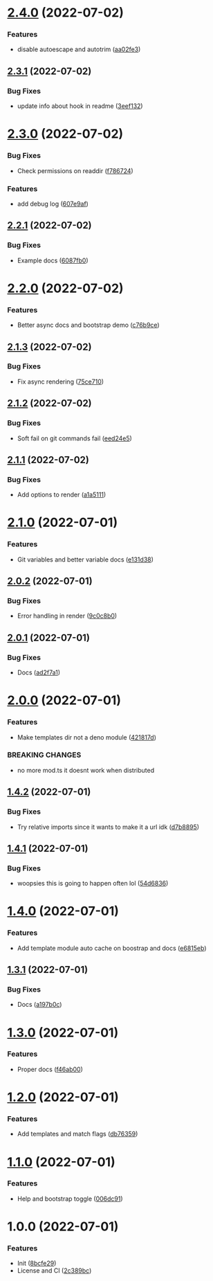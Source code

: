 # [2.4.0](https://code.eutychia.org/kay/readme-manager/compare/v2.3.1...v2.4.0) (2022-07-02)


### Features

* disable autoescape and autotrim ([aa02fe3](https://code.eutychia.org/kay/readme-manager/commit/aa02fe39094dd494a69b47e6247c18e362b796a0))

## [2.3.1](https://code.eutychia.org/kay/readme-manager/compare/v2.3.0...v2.3.1) (2022-07-02)


### Bug Fixes

* update info about hook in readme ([3eef132](https://code.eutychia.org/kay/readme-manager/commit/3eef132418b0cfd7765ca9c72a095d00a8ece805))

# [2.3.0](https://code.eutychia.org/kay/readme-manager/compare/v2.2.1...v2.3.0) (2022-07-02)


### Bug Fixes

* Check permissions on readdir ([f786724](https://code.eutychia.org/kay/readme-manager/commit/f7867243545e5b4ea8ab1f6dd596025aafdb2a45))


### Features

* add debug log ([607e9af](https://code.eutychia.org/kay/readme-manager/commit/607e9af6ed9b2d5e8761b6f4623d2a4f5c82c85e))

## [2.2.1](https://code.eutychia.org/kay/readme-manager/compare/v2.2.0...v2.2.1) (2022-07-02)


### Bug Fixes

* Example docs ([6087fb0](https://code.eutychia.org/kay/readme-manager/commit/6087fb01669aa1d00ba6e240bbe532340ab474e4))

# [2.2.0](https://code.eutychia.org/kay/readme-manager/compare/v2.1.3...v2.2.0) (2022-07-02)


### Features

* Better async docs and bootstrap demo ([c76b9ce](https://code.eutychia.org/kay/readme-manager/commit/c76b9ce622f52407744eae3a0ceb91fc5ea94f9c))

## [2.1.3](https://code.eutychia.org/kay/readme-manager/compare/v2.1.2...v2.1.3) (2022-07-02)


### Bug Fixes

* Fix async rendering ([75ce710](https://code.eutychia.org/kay/readme-manager/commit/75ce710a590141c5a4a83c6d956f8b4b8173c4ab))

## [2.1.2](https://code.eutychia.org/kay/readme-manager/compare/v2.1.1...v2.1.2) (2022-07-02)


### Bug Fixes

* Soft fail on git commands fail ([eed24e5](https://code.eutychia.org/kay/readme-manager/commit/eed24e5409f63ca68a1693dd8fc44da450b12244))

## [2.1.1](https://code.eutychia.org/kay/readme-manager/compare/v2.1.0...v2.1.1) (2022-07-02)


### Bug Fixes

* Add options to render ([a1a5111](https://code.eutychia.org/kay/readme-manager/commit/a1a5111950ece68bda7bc984e092dac7e8b04460))

# [2.1.0](https://code.eutychia.org/kay/readme-manager/compare/v2.0.2...v2.1.0) (2022-07-01)


### Features

* Git variables and better variable docs ([e131d38](https://code.eutychia.org/kay/readme-manager/commit/e131d38bc34f858908e11897e0a7891846ee2fc8))

## [2.0.2](https://code.eutychia.org/kay/readme-manager/compare/v2.0.1...v2.0.2) (2022-07-01)


### Bug Fixes

* Error handling in render ([9c0c8b0](https://code.eutychia.org/kay/readme-manager/commit/9c0c8b0f47e19a6d606733fdeefe6521508bede2))

## [2.0.1](https://code.eutychia.org/kay/readme-manager/compare/v2.0.0...v2.0.1) (2022-07-01)


### Bug Fixes

* Docs ([ad2f7a1](https://code.eutychia.org/kay/readme-manager/commit/ad2f7a127a3716e0da767c5e2663780d873478d1))

# [2.0.0](https://code.eutychia.org/kay/readme-manager/compare/v1.4.2...v2.0.0) (2022-07-01)


### Features

* Make templates dir not a deno module ([421817d](https://code.eutychia.org/kay/readme-manager/commit/421817d77b48985afcae00d5dddb22be86cb218a))


### BREAKING CHANGES

* no more mod.ts it doesnt work when distributed

## [1.4.2](https://code.eutychia.org/kay/readme-manager/compare/v1.4.1...v1.4.2) (2022-07-01)


### Bug Fixes

* Try relative imports since it wants to make it a url idk ([d7b8895](https://code.eutychia.org/kay/readme-manager/commit/d7b88955b9b75eb9fc8e0a323f30dec819f0001f))

## [1.4.1](https://code.eutychia.org/kay/readme-manager/compare/v1.4.0...v1.4.1) (2022-07-01)


### Bug Fixes

* woopsies this is going to happen often lol ([54d6836](https://code.eutychia.org/kay/readme-manager/commit/54d683627474edf7179753d98db2436271b9b157))

# [1.4.0](https://code.eutychia.org/kay/readme-manager/compare/v1.3.1...v1.4.0) (2022-07-01)


### Features

* Add template module auto cache on boostrap and docs ([e6815eb](https://code.eutychia.org/kay/readme-manager/commit/e6815eb1ee8315e5eb45d5621ca13cd3aa757d1e))

## [1.3.1](https://code.eutychia.org/kay/readme-manager/compare/v1.3.0...v1.3.1) (2022-07-01)


### Bug Fixes

* Docs ([a197b0c](https://code.eutychia.org/kay/readme-manager/commit/a197b0c3baf752d2a0468818a910097c69d100af))

# [1.3.0](https://code.eutychia.org/kay/readme-manager/compare/v1.2.0...v1.3.0) (2022-07-01)


### Features

* Proper docs ([f46ab00](https://code.eutychia.org/kay/readme-manager/commit/f46ab00d592fa4ad998ca21f3e63c75f482114fc))

# [1.2.0](https://code.eutychia.org/kay/readme-manager/compare/v1.1.0...v1.2.0) (2022-07-01)


### Features

* Add templates and match flags ([db76359](https://code.eutychia.org/kay/readme-manager/commit/db76359703c0c33f1007c4a74e33c885fced44b7))

# [1.1.0](https://code.eutychia.org/kay/readme-manager/compare/v1.0.0...v1.1.0) (2022-07-01)


### Features

* Help and bootstrap toggle ([006dc91](https://code.eutychia.org/kay/readme-manager/commit/006dc9179b9fcd49fb6db2b166543f498936561d))

# 1.0.0 (2022-07-01)


### Features

* Init ([8bcfe29](https://code.eutychia.org/kay/readme-manager/commit/8bcfe299e3748d2a50deb5a7e75dfc78bcd3983b))
* License and CI ([2c389bc](https://code.eutychia.org/kay/readme-manager/commit/2c389bcf2f6c75169b12dae6ba5eb85971072ab7))
